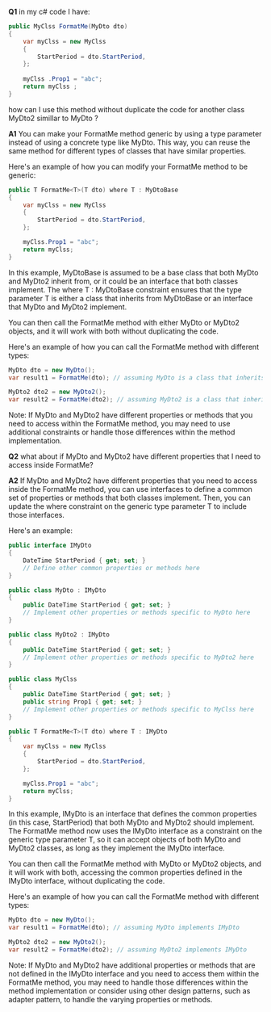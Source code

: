 **Q1** in my c# code I have:
```c#
public MyClss FormatMe(MyDto dto)
{
	var myClss = new MyClss
	{
		StartPeriod = dto.StartPeriod,              
	};
	
	myClss .Prop1 = "abc";
	return myClss ;
}
```
how can I use this method without duplicate the code for another class MyDto2 simillar to MyDto ?    

**A1** You can make your FormatMe method generic by using a type parameter instead of using a concrete type like MyDto. This way, you can reuse the same method for different types of classes that have similar properties.

Here's an example of how you can modify your FormatMe method to be generic:
```c#
public T FormatMe<T>(T dto) where T : MyDtoBase
{
	var myClss = new MyClss
	{
		StartPeriod = dto.StartPeriod,
	};

	myClss.Prop1 = "abc";
	return myClss;
}
```
In this example, MyDtoBase is assumed to be a base class that both MyDto and MyDto2 inherit from, or it could be an interface that both classes implement. The where T : MyDtoBase constraint ensures that the type parameter T is either a class that inherits from MyDtoBase or an interface that MyDto and MyDto2 implement.

You can then call the FormatMe method with either MyDto or MyDto2 objects, and it will work with both without duplicating the code.

Here's an example of how you can call the FormatMe method with different types:
```c#
MyDto dto = new MyDto();
var result1 = FormatMe(dto); // assuming MyDto is a class that inherits from MyDtoBase

MyDto2 dto2 = new MyDto2();
var result2 = FormatMe(dto2); // assuming MyDto2 is a class that inherits from MyDtoBase
```
Note: If MyDto and MyDto2 have different properties or methods that you need to access within the FormatMe method, you may need to use additional constraints or handle those differences within the method implementation.

**Q2** what about if MyDto  and MyDto2 have different properties that I need to access inside FormatMe?

**A2** If MyDto and MyDto2 have different properties that you need to access inside the FormatMe method, you can use interfaces to define a common set of properties or methods that both classes implement. Then, you can update the where constraint on the generic type parameter T to include those interfaces.

Here's an example:
```c#
public interface IMyDto
{
	DateTime StartPeriod { get; set; }
	// Define other common properties or methods here
}

public class MyDto : IMyDto
{
	public DateTime StartPeriod { get; set; }
	// Implement other properties or methods specific to MyDto here
}

public class MyDto2 : IMyDto
{
	public DateTime StartPeriod { get; set; }
	// Implement other properties or methods specific to MyDto2 here
}

public class MyClss
{
	public DateTime StartPeriod { get; set; }
	public string Prop1 { get; set; }
	// Implement other properties or methods specific to MyClss here
}

public T FormatMe<T>(T dto) where T : IMyDto
{
	var myClss = new MyClss
	{
		StartPeriod = dto.StartPeriod,
	};

	myClss.Prop1 = "abc";
	return myClss;
}
```
In this example, IMyDto is an interface that defines the common properties (in this case, StartPeriod) that both MyDto and MyDto2 should implement. The FormatMe method now uses the IMyDto interface as a constraint on the generic type parameter T, so it can accept objects of both MyDto and MyDto2 classes, as long as they implement the IMyDto interface.

You can then call the FormatMe method with MyDto or MyDto2 objects, and it will work with both, accessing the common properties defined in the IMyDto interface, without duplicating the code.

Here's an example of how you can call the FormatMe method with different types:
```c#
MyDto dto = new MyDto();
var result1 = FormatMe(dto); // assuming MyDto implements IMyDto

MyDto2 dto2 = new MyDto2();
var result2 = FormatMe(dto2); // assuming MyDto2 implements IMyDto
```
Note: If MyDto and MyDto2 have additional properties or methods that are not defined in the IMyDto interface and you need to access them within the FormatMe method, you may need to handle those differences within the method implementation or consider using other design patterns, such as adapter pattern, to handle the varying properties or methods.
